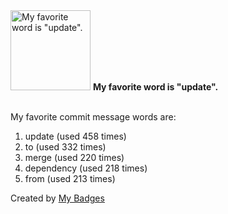 <img src="https://my-badges.github.io/my-badges/favorite-word.png" alt="My favorite word is &quot;update&quot;." title="My favorite word is &quot;update&quot;." width="128">
<strong>My favorite word is &quot;update&quot;.</strong>
<br><br>

My favorite commit message words are:

1. update (used 458 times)
2. to (used 332 times)
3. merge (used 220 times)
4. dependency (used 218 times)
5. from (used 213 times)


Created by <a href="https://github.com/my-badges/my-badges">My Badges</a>